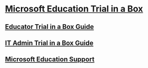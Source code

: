 # [Microsoft Education Trial in a Box](index.md)
## [Educator Trial in a Box Guide](educator-tib-get-started.md)
## [IT Admin Trial in a Box Guide](itadmin-tib-get-started.md)
## [Microsoft Education Support](support-options.md)